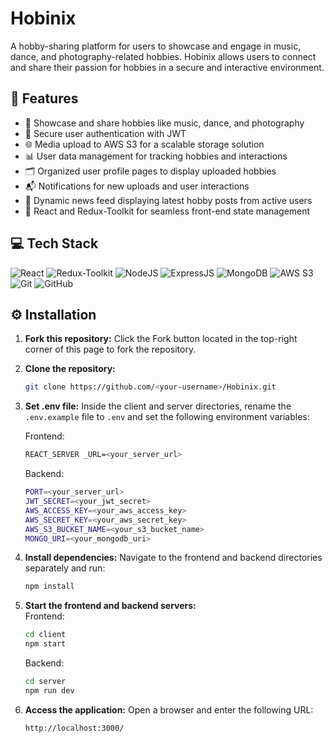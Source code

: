 # Hobinix

A hobby-sharing platform for users to showcase and engage in music, dance, and photography-related hobbies. Hobinix allows users to connect and share their passion for hobbies in a secure and interactive environment.

## 🔮 Features

-   🎼 Showcase and share hobbies like music, dance, and photography
-   🔐 Secure user authentication with JWT
-   🌐 Media upload to AWS S3 for a scalable storage solution
-   📊 User data management for tracking hobbies and interactions
-   🗂️ Organized user profile pages to display uploaded hobbies
-   📬 Notifications for new uploads and user interactions
-   📄 Dynamic news feed displaying latest hobby posts from active users
-   📝 React and Redux-Toolkit for seamless front-end state management

## 💻 Tech Stack

![React](https://img.shields.io/badge/React-20232A?style=for-the-badge&logo=react&logoColor=61DAFB)
![Redux-Toolkit](https://img.shields.io/badge/Redux_Toolkit-764ABC?style=for-the-badge&logo=redux&logoColor=white)
![NodeJS](https://img.shields.io/badge/Node.js-43853D?style=for-the-badge&logo=node.js&logoColor=white)
![ExpressJS](https://img.shields.io/badge/Express.js-404D59?style=for-the-badge)
![MongoDB](https://img.shields.io/badge/MongoDB-4EA94B?style=for-the-badge&logo=mongodb&logoColor=white)
![AWS S3](https://img.shields.io/badge/AWS_S3-232F3E?style=for-the-badge&logo=amazon-aws&logoColor=white)
![Git](https://img.shields.io/badge/GIT-E44C30?style=for-the-badge&logo=git&logoColor=white)
![GitHub](https://img.shields.io/badge/GitHub-100000?style=for-the-badge&logo=github&logoColor=white)

## ⚙️ Installation

1. **Fork this repository:** Click the Fork button located in the top-right corner of this page to fork the repository.
2. **Clone the repository:**
    ```bash
    git clone https://github.com/<your-username>/Hobinix.git
    ```
3. **Set .env file:**
   Inside the client and server directories, rename the `.env.example` file to `.env` and set the following environment variables:

    Frontend:

    ```bash
    REACT_SERVER _URL=<your_server_url>
    ```

    Backend:

    ```bash
    PORT=<your_server_url>
    JWT_SECRET=<your_jwt_secret>
    AWS_ACCESS_KEY=<your_aws_access_key>
    AWS_SECRET_KEY=<your_aws_secret_key>
    AWS_S3_BUCKET_NAME=<your_s3_bucket_name>
    MONGO_URI=<your_mongodb_uri>
    ```

4. **Install dependencies:**
   Navigate to the frontend and backend directories separately and run:
    ```bash
    npm install
    ```
5. **Start the frontend and backend servers:**  
   Frontend:
    ```bash
    cd client
    npm start
    ```
    Backend:
    ```bash
    cd server
    npm run dev
    ```
6. **Access the application:**
   Open a browser and enter the following URL:
    ```bash
    http://localhost:3000/
    ```
